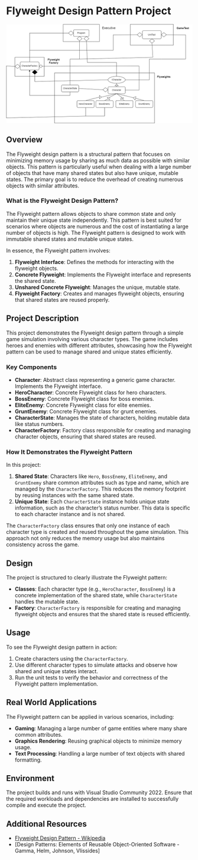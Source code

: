 # Flyweight Design Pattern Project

![Class Diagram](FlyweightClassDiagram.png)

## Overview

The Flyweight design pattern is a structural pattern that focuses on minimizing memory usage by sharing as much data as possible with similar objects. This pattern is particularly useful when dealing with a large number of objects that have many shared states but also have unique, mutable states. The primary goal is to reduce the overhead of creating numerous objects with similar attributes.

### What is the Flyweight Design Pattern?

The Flyweight pattern allows objects to share common state and only maintain their unique state independently. This pattern is best suited for scenarios where objects are numerous and the cost of instantiating a large number of objects is high. The Flyweight pattern is designed to work with immutable shared states and mutable unique states.

In essence, the Flyweight pattern involves:
1. **Flyweight Interface**: Defines the methods for interacting with the flyweight objects.
2. **Concrete Flyweight**: Implements the Flyweight interface and represents the shared state.
3. **Unshared Concrete Flyweight**: Manages the unique, mutable state.
4. **Flyweight Factory**: Creates and manages flyweight objects, ensuring that shared states are reused properly.

## Project Description

This project demonstrates the Flyweight design pattern through a simple game simulation involving various character types. The game includes heroes and enemies with different attributes, showcasing how the Flyweight pattern can be used to manage shared and unique states efficiently.

### Key Components

- **Character**: Abstract class representing a generic game character. Implements the Flyweight interface.
- **HeroCharacter**: Concrete Flyweight class for hero characters.
- **BossEnemy**: Concrete Flyweight class for boss enemies.
- **EliteEnemy**: Concrete Flyweight class for elite enemies.
- **GruntEnemy**: Concrete Flyweight class for grunt enemies.
- **CharacterState**: Manages the state of characters, holding mutable data like status numbers.
- **CharacterFactory**: Factory class responsible for creating and managing character objects, ensuring that shared states are reused.

### How It Demonstrates the Flyweight Pattern

In this project:
1. **Shared State**: Characters like `Hero`, `BossEnemy`, `EliteEnemy`, and `GruntEnemy` share common attributes such as type and name, which are managed by the `CharacterFactory`. This reduces the memory footprint by reusing instances with the same shared state.
2. **Unique State**: Each `CharacterState` instance holds unique state information, such as the character’s status number. This data is specific to each character instance and is not shared.

The `CharacterFactory` class ensures that only one instance of each character type is created and reused throughout the game simulation. This approach not only reduces the memory usage but also maintains consistency across the game.

## Design

The project is structured to clearly illustrate the Flyweight pattern:
- **Classes**: Each character type (e.g., `HeroCharacter`, `BossEnemy`) is a concrete implementation of the shared state, while `CharacterState` handles the mutable state.
- **Factory**: `CharacterFactory` is responsible for creating and managing flyweight objects and ensures that the shared state is reused efficiently.

## Usage

To see the Flyweight design pattern in action:
1. Create characters using the `CharacterFactory`.
2. Use different character types to simulate attacks and observe how shared and unique states interact.
3. Run the unit tests to verify the behavior and correctness of the Flyweight pattern implementation.

## Real World Applications

The Flyweight pattern can be applied in various scenarios, including:
- **Gaming**: Managing a large number of game entities where many share common attributes.
- **Graphics Rendering**: Reusing graphical objects to minimize memory usage.
- **Text Processing**: Handling a large number of text objects with shared formatting.

## Environment

The project builds and runs with Visual Studio Community 2022. Ensure that the required workloads and dependencies are installed to successfully compile and execute the project.

## Additional Resources

- [Flyweight Design Pattern - Wikipedia](https://en.wikipedia.org/wiki/Flyweight_pattern)
- [Design Patterns: Elements of Reusable Object-Oriented Software - Gamma, Helm, Johnson, Vlissides]

